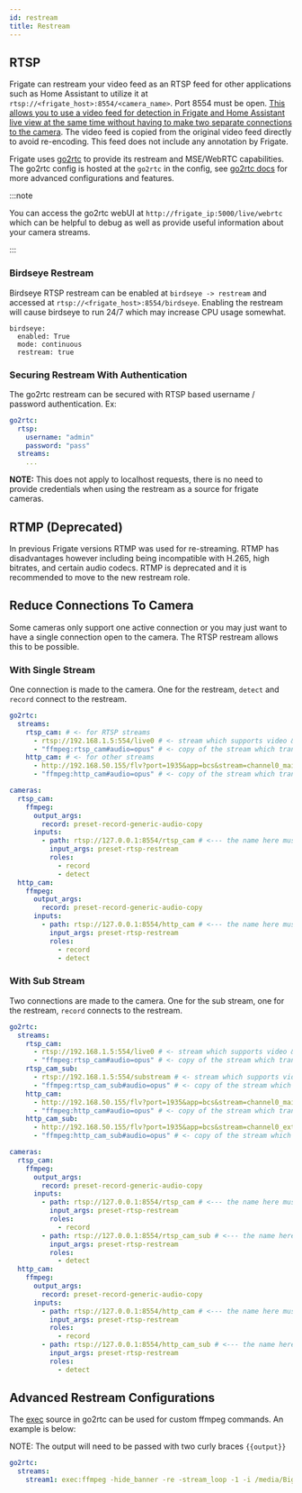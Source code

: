 ```yaml
---
id: restream
title: Restream
---
```


## RTSP

Frigate can restream your video feed as an RTSP feed for other applications such as Home Assistant to utilize it at `rtsp://<frigate_host>:8554/<camera_name>`. Port 8554 must be open. [This allows you to use a video feed for detection in Frigate and Home Assistant live view at the same time without having to make two separate connections to the camera](#reduce-connections-to-camera). The video feed is copied from the original video feed directly to avoid re-encoding. This feed does not include any annotation by Frigate.

Frigate uses [go2rtc](https://github.com/AlexxIT/go2rtc/tree/v1.2.0) to provide its restream and MSE/WebRTC capabilities. The go2rtc config is hosted at the `go2rtc` in the config, see [go2rtc docs](https://github.com/AlexxIT/go2rtc/tree/v1.2.0#configuration) for more advanced configurations and features.

:::note

You can access the go2rtc webUI at `http://frigate_ip:5000/live/webrtc` which can be helpful to debug as well as provide useful information about your camera streams.

:::

### Birdseye Restream

Birdseye RTSP restream can be enabled at `birdseye -> restream` and accessed at `rtsp://<frigate_host>:8554/birdseye`. Enabling the restream will cause birdseye to run 24/7 which may increase CPU usage somewhat.
```
birdseye:
  enabled: True
  mode: continuous
  restream: true
```


### Securing Restream With Authentication

The go2rtc restream can be secured with RTSP based username / password authentication. Ex:

```yaml
go2rtc:
  rtsp:
    username: "admin"
    password: "pass"
  streams:
    ...
```

**NOTE:** This does not apply to localhost requests, there is no need to provide credentials when using the restream as a source for frigate cameras.

## RTMP (Deprecated)

In previous Frigate versions RTMP was used for re-streaming. RTMP has disadvantages however including being incompatible with H.265, high bitrates, and certain audio codecs. RTMP is deprecated and it is recommended to move to the new restream role.

## Reduce Connections To Camera

Some cameras only support one active connection or you may just want to have a single connection open to the camera. The RTSP restream allows this to be possible.

### With Single Stream

One connection is made to the camera. One for the restream, `detect` and `record` connect to the restream.

```yaml
go2rtc:
  streams:
    rtsp_cam: # <- for RTSP streams
      - rtsp://192.168.1.5:554/live0 # <- stream which supports video & aac audio
      - "ffmpeg:rtsp_cam#audio=opus" # <- copy of the stream which transcodes audio to the missing codec (usually will be opus)
    http_cam: # <- for other streams
      - http://192.168.50.155/flv?port=1935&app=bcs&stream=channel0_main.bcs&user=user&password=password # <- stream which supports video & aac audio
      - "ffmpeg:http_cam#audio=opus" # <- copy of the stream which transcodes audio to the missing codec (usually will be opus)

cameras:
  rtsp_cam:
    ffmpeg:
      output_args:
        record: preset-record-generic-audio-copy
      inputs:
        - path: rtsp://127.0.0.1:8554/rtsp_cam # <--- the name here must match the name of the camera in restream
          input_args: preset-rtsp-restream
          roles:
            - record
            - detect
  http_cam:
    ffmpeg:
      output_args:
        record: preset-record-generic-audio-copy
      inputs:
        - path: rtsp://127.0.0.1:8554/http_cam # <--- the name here must match the name of the camera in restream
          input_args: preset-rtsp-restream
          roles:
            - record
            - detect
```

### With Sub Stream

Two connections are made to the camera. One for the sub stream, one for the restream, `record` connects to the restream.

```yaml
go2rtc:
  streams:
    rtsp_cam: 
      - rtsp://192.168.1.5:554/live0 # <- stream which supports video & aac audio. This is only supported for rtsp streams, http must use ffmpeg
      - "ffmpeg:rtsp_cam#audio=opus" # <- copy of the stream which transcodes audio to opus
    rtsp_cam_sub:
      - rtsp://192.168.1.5:554/substream # <- stream which supports video & aac audio. This is only supported for rtsp streams, http must use ffmpeg
      - "ffmpeg:rtsp_cam_sub#audio=opus" # <- copy of the stream which transcodes audio to opus
    http_cam:
      - http://192.168.50.155/flv?port=1935&app=bcs&stream=channel0_main.bcs&user=user&password=password # <- stream which supports video & aac audio. This is only supported for rtsp streams, http must use ffmpeg
      - "ffmpeg:http_cam#audio=opus" # <- copy of the stream which transcodes audio to opus
    http_cam_sub:
      - http://192.168.50.155/flv?port=1935&app=bcs&stream=channel0_ext.bcs&user=user&password=password # <- stream which supports video & aac audio. This is only supported for rtsp streams, http must use ffmpeg
      - "ffmpeg:http_cam_sub#audio=opus" # <- copy of the stream which transcodes audio to opus

cameras:
  rtsp_cam:
    ffmpeg:
      output_args:
        record: preset-record-generic-audio-copy
      inputs:
        - path: rtsp://127.0.0.1:8554/rtsp_cam # <--- the name here must match the name of the camera in restream
          input_args: preset-rtsp-restream
          roles:
            - record
        - path: rtsp://127.0.0.1:8554/rtsp_cam_sub # <--- the name here must match the name of the camera_sub in restream
          input_args: preset-rtsp-restream
          roles:
            - detect
  http_cam:
    ffmpeg:
      output_args:
        record: preset-record-generic-audio-copy
      inputs:
        - path: rtsp://127.0.0.1:8554/http_cam # <--- the name here must match the name of the camera in restream
          input_args: preset-rtsp-restream
          roles:
            - record
        - path: rtsp://127.0.0.1:8554/http_cam_sub # <--- the name here must match the name of the camera_sub in restream
          input_args: preset-rtsp-restream
          roles:
            - detect
```

## Advanced Restream Configurations

The [exec](https://github.com/AlexxIT/go2rtc/tree/v1.2.0#source-exec) source in go2rtc can be used for custom ffmpeg commands. An example is below:

NOTE: The output will need to be passed with two curly braces `{{output}}`

```yaml
go2rtc:
  streams:
    stream1: exec:ffmpeg -hide_banner -re -stream_loop -1 -i /media/BigBuckBunny.mp4 -c copy -rtsp_transport tcp -f rtsp {{output}}
```
